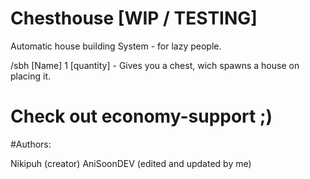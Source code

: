 # Chesthouse [WIP / TESTING]
Automatic house building System - for lazy people.

/sbh [Name] 1 [quantity] - Gives you a chest, wich spawns a house on placing it.

# Check out economy-support ;)

#Authors:

Nikipuh (creator)
AniSoonDEV (edited and updated by me)